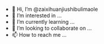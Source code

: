 - 👋 Hi, I’m @zaixihuanjiushibulimaole
- 👀 I’m interested in ...
- 🌱 I’m currently learning ...
- 💞️ I’m looking to collaborate on ...
- 📫 How to reach me ...

<!---
zaixihuanjiushibulimaole/zaixihuanjiushibulimaole is a ✨ special ✨ repository because its `README.md` (this file) appears on your GitHub profile.
You can click the Preview link to take a look at your changes.
--->
